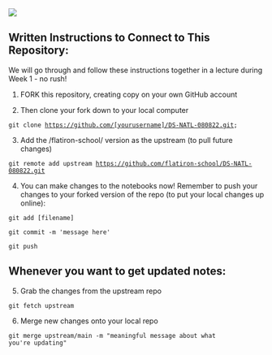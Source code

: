 <img src="https://encrypted-tbn0.gstatic.com/images?q=tbn:ANd9GcS2DVc8OpBLjgghQJjcK5-WbOT8Bo3lgkye-A&usqp=CAU">


## Written Instructions to Connect to This Repository:

We will go through and follow these instructions together in a lecture during Week 1 - no rush!

1) FORK this repository, creating copy on your own GitHub account

2) Then clone your fork down to your local computer

<code>git clone https://github.com/[yourusername]/DS-NATL-080822.git;
</code>


3) Add the /flatiron-school/ version as the upstream (to pull future changes)

<code>git remote add upstream https://github.com/flatiron-school/DS-NATL-080822.git</code>


4) You can make changes to the notebooks now! Remember to push your changes to your forked version of the repo (to put your local changes up online):

<code>git add [filename]</code>

<code>git commit -m 'message here'</code>

<code>git push</code>

## Whenever you want to get updated notes:
5) Grab the changes from the upstream repo

<code>git fetch upstream</code>

6) Merge new changes onto your local repo

<code>git merge upstream/main -m "meaningful message about what you're updating"</code>
